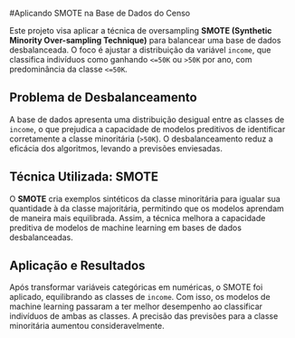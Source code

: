 #Aplicando SMOTE na Base de Dados do Censo

Este projeto visa aplicar a técnica de oversampling **SMOTE (Synthetic Minority Over-sampling Technique)** para balancear uma base de dados desbalanceada. O foco é ajustar a distribuição da variável `income`, que classifica indivíduos como ganhando `<=50K` ou `>50K` por ano, com predominância da classe `<=50K`.

## Problema de Desbalanceamento
A base de dados apresenta uma distribuição desigual entre as classes de `income`, o que prejudica a capacidade de modelos preditivos de identificar corretamente a classe minoritária (`>50K`). O desbalanceamento reduz a eficácia dos algoritmos, levando a previsões enviesadas.

## Técnica Utilizada: SMOTE
O **SMOTE** cria exemplos sintéticos da classe minoritária para igualar sua quantidade à da classe majoritária, permitindo que os modelos aprendam de maneira mais equilibrada. Assim, a técnica melhora a capacidade preditiva de modelos de machine learning em bases de dados desbalanceadas.

## Aplicação e Resultados
Após transformar variáveis categóricas em numéricas, o SMOTE foi aplicado, equilibrando as classes de `income`. Com isso, os modelos de machine learning passaram a ter melhor desempenho ao classificar indivíduos de ambas as classes. A precisão das previsões para a classe minoritária aumentou consideravelmente.
